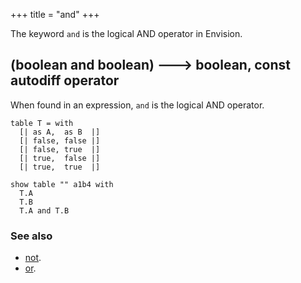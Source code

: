 +++
title = "and"
+++

The keyword `and` is the logical AND operator in Envision.

## (boolean and boolean) 🡒 boolean, const autodiff operator

When found in an expression, `and` is the logical AND operator.

```envision
table T = with
  [| as A,  as B  |]
  [| false, false |]
  [| false, true  |]
  [| true,  false |]
  [| true,  true  |]

show table "" a1b4 with
  T.A
  T.B
  T.A and T.B
```

### See also

* [not](../../mno/not/).
* [or](../../mno/or/).
